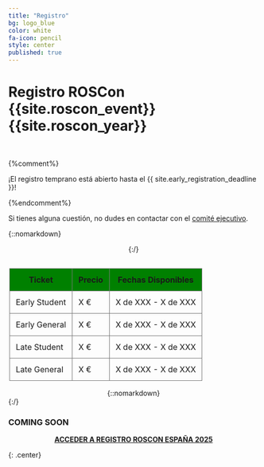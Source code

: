 ```yaml
---
title: "Registro"
bg: logo_blue 
color: white
fa-icon: pencil
style: center
published: true
---
```



# Registro ROSCon {{site.roscon_event}} {{site.roscon_year}}

<br>

{%comment%}

¡El registro temprano está abierto hasta el {{ site.early_registration_deadline }}!

{%endcomment%}

Si tienes alguna cuestión, no dudes en contactar con el [comité ejecutivo](mailto:rosconferencespain@gmail.com).

{::nomarkdown}<center>{:/}
<style>
  .tb { border-collapse: collapse; width:500px; }
  .tb th, .tb td { padding: 12px; border: solid 1px #777; }
  .tb th { background-color: green; }
</style>

<div style="overflow-x:auto;">
<table class="tb">
  <tr>
    <th>Ticket</th>
    <th>Precio</th>
    <th>Fechas Disponibles</th>
  </tr>
  <tr>
    <td>Early Student</td>
    <td>X €</td>
    <td>X de XXX - X de XXX</td>
  </tr>
  <tr>
    <td>Early General</td>
    <td>X €</td>
    <td>X de XXX - X de XXX</td>
  </tr>
  <tr>
    <td>Late Student</td>
    <td>X €</td>
    <td>X de XXX - X de  XXX</td>
  </tr>
  <tr>
    <td>Late General</td>
    <td>X €</td>
    <td>X de XXX - X de XXX</td>
  </tr>
</table>
</div>
{::nomarkdown}</center>{:/}

### COMING SOON

<div style="text-align: center;">
  <a href="https://forms.gle/sKNC1dWSAviF4fyj9" class="btn btn-success btn-lg" target="_blank" style="white-space: normal; display: inline-block; max-width: 100%;">
    <strong>ACCEDER A REGISTRO ROSCON ESPAÑA 2025</strong>
  </a>
</div>

{: .center}
